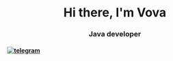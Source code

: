 <div id="header" align="center">
<h1>Hi there, I'm Vova</h1>
<h3>Java developer</h3>
</div>
<h4><a href="linkedin-url">
<img src="https://img.shields.io/badge/Telegram-2CA5E0?style=flat-squeare&logo=telegram&logoColor=white" alt="telegram"/>
</a><h4>
